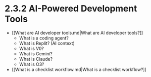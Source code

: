 # 2.3.2 AI-Powered Development Tools

- [[What are AI developer tools.md|What are AI developer tools?]]
  - What is a coding agent?
  - What is Replit? (AI context)
  - What is V0?
  - What is Gemini?
  - What is Claude?
  - What is O3?
- [[What is a checklist workflow.md|What is a checklist workflow?]]
